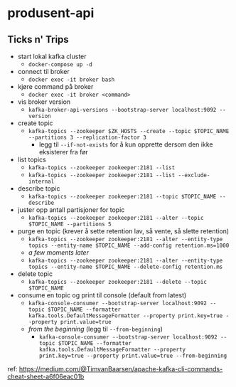 # produsent-api

## Ticks n' Trips

* start lokal kafka cluster
  * `docker-compose up -d`
* connect til broker
  * `docker exec -it broker bash`
* kjøre command på broker
  * `docker exec -it broker <command>`
* vis broker version
  * `kafka-broker-api-versions --bootstrap-server localhost:9092 --version`
* create topic
  * `kafka-topics --zookeeper $ZK_HOSTS --create --topic $TOPIC_NAME --partitions 3 --replication-factor 3`
    * legg til `--if-not-exists` for å kun opprette dersom den ikke eksisterer fra før
* list topics
  * `kafka-topics --zookeeper zookeeper:2181 --list` 
  * `kafka-topics --zookeeper zookeeper:2181 --list --exclude-internal`  
* describe topic
  * `kafka-topics --zookeeper zookeeper:2181 --topic $TOPIC_NAME --describe`
* juster opp antall partisjoner for topic
  * `kafka-topics --zookeeper zookeeper:2181 --alter --topic $TOPIC_NAME --partitions 5`
* purge en topic (krever å sette retention lav, så vente, så slette retention)
  * `kafka-topics --zookeeper zookeeper:2181 --alter --entity-type topics --entity-name $TOPIC_NAME --add-config retention.ms=1000`
  * _a few moments later_
  * `kafka-topics --zookeeper zookeeper:2181 --alter --entity-type topics --entity-name $TOPIC_NAME --delete-config retention.ms`
* delete topic
  * `kafka-topics --zookeeper zookeeper:2181 --delete --topic $TOPIC_NAME`
* consume en topic og print til console (default from latest)
  * `kafka-console-consumer --bootstrap-server localhost:9092 --topic $TOPIC_NAME --formatter kafka.tools.DefaultMessageFormatter --property print.key=true --property print.value=true`
  * _from the beginning_ (legg til `--from-beginning`)
    * `kafka-console-consumer --bootstrap-server localhost:9092 --topic $TOPIC_NAME --formatter kafka.tools.DefaultMessageFormatter --property print.key=true --property print.value=true --from-beginning`
 
ref:
https://medium.com/@TimvanBaarsen/apache-kafka-cli-commands-cheat-sheet-a6f06eac01b